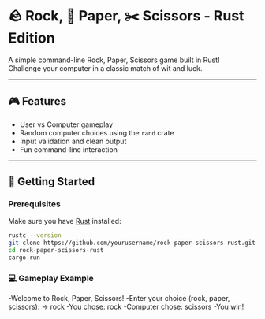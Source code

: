 # 🪨 Rock, 📄 Paper, ✂️ Scissors - Rust Edition

A simple command-line Rock, Paper, Scissors game built in Rust!  
Challenge your computer in a classic match of wit and luck.

---

## 🎮 Features

- User vs Computer gameplay
- Random computer choices using the `rand` crate
- Input validation and clean output
- Fun command-line interaction

---

## 🚀 Getting Started

### Prerequisites

Make sure you have [Rust](https://www.rust-lang.org/tools/install) installed:

```bash
rustc --version
git clone https://github.com/yourusername/rock-paper-scissors-rust.git
cd rock-paper-scissors-rust
cargo run
```

### 💻 Gameplay Example

-Welcome to Rock, Paper, Scissors!
-Enter your choice (rock, paper, scissors):
-> rock
-You chose: rock
-Computer chose: scissors
-You win!

